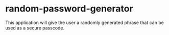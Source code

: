 # random-password-generator
This application will give the user a randomly generated phrase that can be used as a secure passcode.
